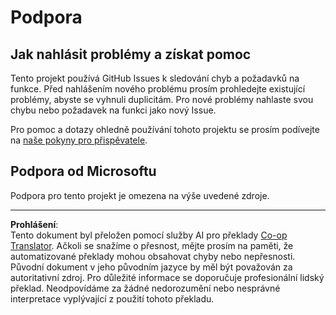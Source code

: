 <!--
CO_OP_TRANSLATOR_METADATA:
{
  "original_hash": "c9d207ff77b4bb46e46dc2b607a8ec1a",
  "translation_date": "2025-08-28T03:20:43+00:00",
  "source_file": "SUPPORT.md",
  "language_code": "cs"
}
-->
# Podpora

## Jak nahlásit problémy a získat pomoc  

Tento projekt používá GitHub Issues k sledování chyb a požadavků na funkce. Před nahlášením nového problému prosím prohledejte existující problémy, abyste se vyhnuli duplicitám. Pro nové problémy nahlaste svou chybu nebo požadavek na funkci jako nový Issue.

Pro pomoc a dotazy ohledně používání tohoto projektu se prosím podívejte na [naše pokyny pro přispěvatele](CONTRIBUTING.md).

## Podpora od Microsoftu  

Podpora pro tento projekt je omezena na výše uvedené zdroje.

---

**Prohlášení**:  
Tento dokument byl přeložen pomocí služby AI pro překlady [Co-op Translator](https://github.com/Azure/co-op-translator). Ačkoli se snažíme o přesnost, mějte prosím na paměti, že automatizované překlady mohou obsahovat chyby nebo nepřesnosti. Původní dokument v jeho původním jazyce by měl být považován za autoritativní zdroj. Pro důležité informace se doporučuje profesionální lidský překlad. Neodpovídáme za žádné nedorozumění nebo nesprávné interpretace vyplývající z použití tohoto překladu.